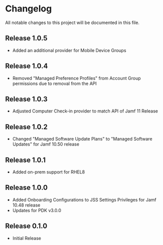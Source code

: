# Changelog

All notable changes to this project will be documented in this file.

## Release 1.0.5
- Added an additional provider for Mobile Device Groups

## Release 1.0.4
- Removed "Managed Preference Profiles" from Account Group permissions due to removal from the API

## Release 1.0.3

- Adjusted Computer Check-in provider to match API of Jamf 11 Release

## Release 1.0.2

- Changed "Managed Software Update Plans" to "Managed Software Updates" for Jamf 10.50 release

## Release 1.0.1

- Added on-prem support for RHEL8

## Release 1.0.0

- Added Onboarding Configurations to JSS Settings Privileges for Jamf 10.48 release
- Updates for PDK v3.0.0

## Release 0.1.0

- Initial Release
